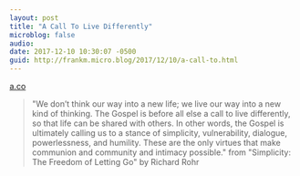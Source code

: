 ```yaml
---
layout: post
title: "A Call To Live Differently"
microblog: false
audio: 
date: 2017-12-10 10:30:07 -0500
guid: http://frankm.micro.blog/2017/12/10/a-call-to.html
---
```

 [a.co](http://a.co/furuRi2)

> "We don’t think our way into a new life; we live our way into a new kind of thinking. The Gospel is before all else a call to live differently, so that life can be shared with others. In other words, the Gospel is ultimately calling us to a stance of simplicity, vulnerability, dialogue, powerlessness, and humility. These are the only virtues that make communion and community and intimacy possible." from "Simplicity: The Freedom of Letting Go" by Richard Rohr
